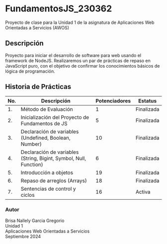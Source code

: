 # FundamentosJS_230362
Proyecto de clase para la Unidad 1 de la asignatura de Aplicaciones Web Orientadas a Servicios (AWOS)

## Descripción
Proyecto para iniciar el desarrollo de software para web usando el framework de NodeJS. Realizaremos un par de prácticas de repaso en JavaScript puro, con el objetivo de confirmar los conocimientos básicos de lógica de programación.

## Historia de Prácticas

|No.|Descripción|Potenciadores|Estatus|
|--|--|--|--|
|1.|Método de Evaluación|1|Finalizada|
|2.|Inicialización del Proyecto de Fundamentos de JS|5|Finalizada|
|3.|Declaración de variables (Undefined, Boolean, Number)|10|Finalizada|
|4.|Declaración de variables (String, Bigint, Symbol, Null, Function)|6|Finalizada|
|5.|Introducción a objetos|19|Finalizada|
|6.|Repaso de arreglos (Arrays)|18|Finalizada|
|7.|Sentencias de control y ciclos|16|Activa|
### Autor
Brisa Nallely Garcia Gregorio  
Unidad 1  
Aplicaciones Web Orientadas a Servicios  
Septiembre 2024
